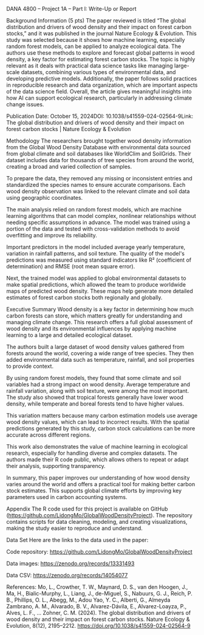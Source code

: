 DANA 4800 – Project 1A – Part I: Write-Up or Report

Background Information (5 pts)
The paper reviewed is titled “The global distribution and drivers of wood density and their impact on forest carbon stocks,” and it was published in the journal Nature Ecology & Evolution. This study was selected because it shows how machine learning, especially random forest models, can be applied to analyze ecological data. The authors use these methods to explore and forecast global patterns in wood density, a key factor for estimating forest carbon stocks. The topic is highly relevant as it deals with practical data science tasks like managing large-scale datasets, combining various types of environmental data, and developing predictive models. Additionally, the paper follows solid practices in reproducible research and data organization, which are important aspects of the data science field. Overall, the article gives meaningful insights into how AI can support ecological research, particularly in addressing climate change issues.

Publication Date: October 15, 2024DOI: 10.1038/s41559-024-02564-9Link: The global distribution and drivers of wood density and their impact on forest carbon stocks | Nature Ecology & Evolution

Methodology
The researchers brought together wood density information from the Global Wood Density Database with environmental data sourced from global climate and soil databases like WorldClim and SoilGrids. Their dataset includes data for thousands of tree species from around the world, creating a broad and varied collection of samples.

To prepare the data, they removed any missing or inconsistent entries and standardized the species names to ensure accurate comparisons. Each wood density observation was linked to the relevant climate and soil data using geographic coordinates.

The main analysis relied on random forest models, which are machine learning algorithms that can model complex, nonlinear relationships without needing specific assumptions in advance. The model was trained using a portion of the data and tested with cross-validation methods to avoid overfitting and improve its reliability.

Important predictors in the model included average yearly temperature, variation in rainfall patterns, and soil texture. The quality of the model's predictions was measured using standard indicators like R² (coefficient of determination) and RMSE (root mean square error).

Next, the trained model was applied to global environmental datasets to make spatial predictions, which allowed the team to produce worldwide maps of predicted wood density. These maps help generate more detailed estimates of forest carbon stocks both regionally and globally.

Executive Summary
Wood density is a key factor in determining how much carbon forests can store, which matters greatly for understanding and managing climate change. This research offers a full global assessment of wood density and its environmental influences by applying machine learning to a large and detailed ecological dataset.

The authors built a large dataset of wood density values gathered from forests around the world, covering a wide range of tree species. They then added environmental data such as temperature, rainfall, and soil properties to provide context.

By using random forest models, they found that some climate and soil variables had a strong impact on wood density. Average temperature and rainfall variation, along with soil texture, were among the most important. The study also showed that tropical forests generally have lower wood density, while temperate and boreal forests tend to have higher values.

This variation matters because many carbon estimation models use average wood density values, which can lead to incorrect results. With the spatial predictions generated by this study, carbon stock calculations can be more accurate across different regions.

This work also demonstrates the value of machine learning in ecological research, especially for handling diverse and complex datasets. The authors made their R code public, which allows others to repeat or adapt their analysis, supporting transparency.

In summary, this paper improves our understanding of how wood density varies around the world and offers a practical tool for making better carbon stock estimates. This supports global climate efforts by improving key parameters used in carbon accounting systems.

Appendix
The R code used for this project is available on GitHub (https://github.com/LidongMo/GlobalWoodDensityProject). The repository contains scripts for data cleaning, modeling, and creating visualizations, making the study easier to reproduce and understand.

Data Set
Here are the links to the data used in the paper:

Code repository: https://github.com/LidongMo/GlobalWoodDensityProject

Data images: https://zenodo.org/records/13331493

Data CSV: https://zenodo.org/records/14054077

References:
Mo, L., Crowther, T. W., Maynard, D. S., van den Hoogen, J., Ma, H., Bialic-Murphy, L., Liang, J., de-Miguel, S., Nabuurs, G. J., Reich, P. B., Phillips, O. L., Abegg, M., Adou Yao, Y. C., Alberti, G., Almeyda Zambrano, A. M., Alvarado, B. V., Alvarez-Dávila, E., Alvarez-Loayza, P., Alves, L. F., ... Zohner, C. M. (2024). The global distribution and drivers of wood density and their impact on forest carbon stocks. Nature Ecology & Evolution, 8(12), 2195–2212. https://doi.org/10.1038/s41559-024-02564-9